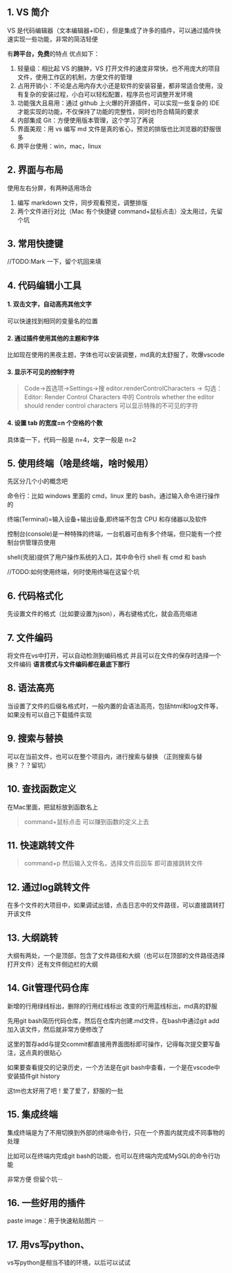 ## 1. VS 简介

VS 是代码编辑器（文本编辑器+IDE），但是集成了许多的插件，可以通过插件快速实现一些功能，非常的简洁轻便

有**跨平台，免费**的特点
优点如下：

1. 轻量级：相比起 VS 的臃肿，VS 打开文件的速度非常快，也不用庞大的项目文件，使用工作区的机制，方便文件的管理
2. 占用开销小：不论是占用内存大小还是软件的安装容量，都非常适合使用，没有复杂的安装过程，小白可以轻松配置，程序员也可调整开发环境
3. 功能强大且易用：通过 github 上火爆的开源插件，可以实现一些复杂的 IDE 才能实现的功能，不仅保持了功能的完整性，同时也符合精简的要求
4. 内部集成 Git：方便使用版本管理，这个学习了再说
5. 界面美观：用 vs 编写 md 文件是真的省心，预览的排版也比浏览器的舒服很多
6. 跨平台使用：win，mac，linux

## 2. 界面与布局

使用左右分屏，有两种适用场合

1. 编写 markdown 文件，同步观看预览，调整排版
2. 两个文件进行对比（Mac 有个快捷键 command+鼠标点击）没太用过，先留个坑

## 3. 常用快捷键
//TODO:Mark 一下，留个坑回来填

## 4. 代码编辑小工具

#### 1. 双击文字，自动高亮其他文字

可以快速找到相同的变量名的位置

#### 2. 通过插件使用其他的主题和字体

比如现在使用的黑夜主题，字体也可以安装调整，md真的太舒服了，吹爆vscode

#### 3. 显示不可见的控制字符

> Code->首选项->Settings->搜 editor.renderControlCharacters ->
> 勾选：Editor: Render Control Characters 中的 Controls whether the editor should render control characters
> 可以显示特殊的不可见的字符

#### 4. 设置 tab 的宽度=n 个空格的个数

具体查一下，代码一般是 n=4，文字一般是 n=2

## 5. 使用终端（啥是终端，啥时候用）

先区分几个小的概念吧

命令行：比如 windows 里面的 cmd，linux 里的 bash，通过输入命令进行操作的

终端(Terminal)=输入设备+输出设备,即终端不包含 CPU 和存储器以及软件

控制台(console)是一种特殊的终端，一台机器可由有多个终端，但只能有一个控制台供管理员使用

shell(壳层)提供了用户操作系统的入口，其中命令行 shell 有 cmd 和 bash

//TODO:如何使用终端，何时使用终端在这留个坑

## 6. 代码格式化
先设置文件的格式（比如要设置为json），再右键格式化，就会高亮缩进

## 7. 文件编码
将文件在vs中打开，可以自动检测到编码格式
并且可以在文件的保存时选择一个文件编码
**语言模式与文件编码都在最底下那行**

## 8. 语法高亮
当设置了文件的后缀名格式时，一般内置的会语法高亮，包括html和log文件等，如果没有可以自己下载插件实现

## 9. 搜索与替换
可以在当前文件，也可以在整个项目内，进行搜索与替换
（正则搜索与替换？？？留坑）

## 10. 查找函数定义
在Mac里面，把鼠标放到函数名上
>command+鼠标点击
可以赚到函数的定义上去

## 11. 快速跳转文件
>command+p
然后输入文件名，选择文件后回车
即可直接跳转文件

## 12. 通过log跳转文件
在多个文件的大项目中，如果调试出错，点击日志中的文件路径，可以直接跳转打开该文件

## 13. 大纲跳转
大纲有两处，一个是顶部，包含了文件路径和大纲（也可以在顶部的文件路径选择打开文件）还有文件侧边栏的大纲

## 14. Git管理代码仓库
新增的行用绿线标出，删除的行用红线标出
改变的行用蓝线标出，md真的舒服

先用git bash简历代码仓库，然后在仓库内创建.md文件，在bash中通过git add加入该文件，然后就非常方便修改了

这里的暂存add与提交commit都直接用界面图标即可操作，记得每次提交要写备注，这点真的很贴心

如果要查看提交的记录历史，一个方法是在git bash中查看，一个是在vscode中安装插件git history

这tm也太好用了吧！爱了爱了，舒服的一批

## 15. 集成终端
集成终端是为了不用切换到外部的终端命令行，只在一个界面内就完成不同事物的处理

比如可以在终端内完成git bash的功能，也可以在终端内完成MySQL的命令行功能

非常方便 但留个坑···

## 16. 一些好用的插件
paste image：用于快速粘贴图片
···

## 17. 用vs写python、
vs写python是相当不错的环境，以后可以试试






